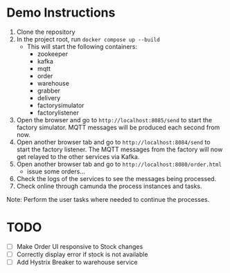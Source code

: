 # Demo Instructions
1. Clone the repository
2. In the project root, run `docker compose up --build`
   * This will start the following containers:
     * zookeeper
     * kafka
     * mqtt
     * order
     * warehouse
     * grabber
     * delivery
     * factorysimulator
     * factorylistener
3. Open the browser and go to `http://localhost:8085/send` to start the factory simulator.
MQTT messages will be produced each second from now.
4. Open another browser tab and go to `http://localhost:8084/send` to start the factory listener.
The MQTT messages from the factory will now get relayed to the other services via Kafka.
5. Open another browser tab and go to `http://localhost:8080/order.html`
   * issue some orders...
6. Check the logs of the services to see the messages being processed.
7. Check online through camunda the process instances and tasks.

Note: Perform the user tasks where needed to continue the processes.


# TODO
- [ ] Make Order UI responsive to Stock changes
- [ ] Correctly display error if stock is not available
- [ ] Add Hystrix Breaker to warehouse service 
